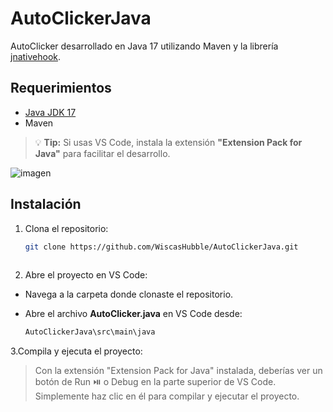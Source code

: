 # AutoClickerJava

AutoClicker desarrollado en Java 17 utilizando Maven y la librería [jnativehook](https://github.com/kwhat/jnativehook).

## Requerimientos

- [Java JDK 17](https://www.oracle.com/java/technologies/javase/jdk17-0-13-later-archive-downloads.html#license-lightbox)
- Maven

> 💡 **Tip:** Si usas VS Code, instala la extensión **"Extension Pack for Java"** para facilitar el desarrollo.

![imagen](https://github.com/user-attachments/assets/d5ee5a47-6f02-46a4-ac23-9a110eab1031)

## Instalación

1. Clona el repositorio:

   ```bash
   git clone https://github.com/WiscasHubble/AutoClickerJava.git
  
2. Abre el proyecto en VS Code:

- Navega a la carpeta donde clonaste el repositorio.

- Abre el archivo **AutoClicker.java** en VS Code desde:
  ```bash
  AutoClickerJava\src\main\java

3.Compila y ejecuta el proyecto:

> Con la extensión "Extension Pack for Java" instalada, deberías ver un botón de Run ⏯️ o Debug en la parte superior de VS Code. Simplemente haz clic en él para compilar y ejecutar el proyecto.
